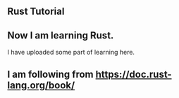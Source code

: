 ## Rust Tutorial

## Now I am learning Rust.
I have uploaded some part of learning here.

## I am following from https://doc.rust-lang.org/book/
